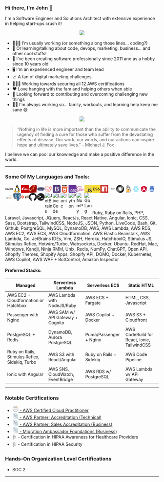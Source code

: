 ### Hi there, I'm John 👋

I'm a Software Engineer and Solutions Architect with extensive experience in helping start-ups crush it!

<p align="center"><img src="https://media.giphy.com/media/l0HlHFRbmaZtBRhXG/source.gif"></p>

- 👨🏻‍💻 I’m usually working (or something along those lines... coding?)
- 📖 Or learning/talking about code, devops, marketing, business... and other cool stuffs!
- 🍻 I've been creating software professionally since 2011 and as a hobby since 10 years old
- 🖥 I'm an experienced engineer and team lead
- 📈 A fan of digital marketing challenges
- 🤷🏻‍♂️ Working towards securing all 12 AWS certifications
- ♥️ Love hanging with the fam and helping others when able
- 🎯 Looking forward to contributing and overcoming challenging new things
- 🏋🏼‍️ I'm always working so... family, workouts, and learning help keep me sane 😅

<p align="center"><img src="https://raw.githubusercontent.com/jr180180/jr180180/master/workout.gif"></p>

> “Nothing in life is more important than the ability to communicate the urgency of finding a cure for those who suffer from the devastating effects of disease. Our work, our words, and our actions can inspire hope and ultimately save lives.” - Michael J. Fox

I believe we can pool our knowledge and make a positive difference in the world.

---

### Some Of My Languages and Tools:

[<img align="left" alt="MacOS" width="26px" src="https://raw.githubusercontent.com/github/explore/80688e429a7d4ef2fca1e82350fe8e3517d3494d/topics/macos/macos.png" />][mac]
[<img align="left" alt="Linux" width="26px" src="https://raw.githubusercontent.com/github/explore/80688e429a7d4ef2fca1e82350fe8e3517d3494d/topics/linux/linux.png" />][linux]
[<img align="left" alt="Rails" width="26px" src="https://raw.githubusercontent.com/github/explore/80688e429a7d4ef2fca1e82350fe8e3517d3494d/topics/rails/rails.png" />][rails]
[<img align="left" alt="Ruby" width="26px" src="https://raw.githubusercontent.com/github/explore/80688e429a7d4ef2fca1e82350fe8e3517d3494d/topics/ruby/ruby.png" />][ruby]
[<img align="left" alt="PHP" width="26px" src="https://raw.githubusercontent.com/github/explore/80688e429a7d4ef2fca1e82350fe8e3517d3494d/topics/php/php.png" />][php]
[<img align="left" alt="Laravel" width="26px" src="https://raw.githubusercontent.com/github/explore/80688e429a7d4ef2fca1e82350fe8e3517d3494d/topics/laravel/laravel.png" />][laravel]
[<img align="left" alt="Bootstrap" width="26px" src="https://raw.githubusercontent.com/github/explore/80688e429a7d4ef2fca1e82350fe8e3517d3494d/topics/bootstrap/bootstrap.png" />][bootstrap]
[<img align="left" alt="HTML5" width="26px" src="https://raw.githubusercontent.com/github/explore/80688e429a7d4ef2fca1e82350fe8e3517d3494d/topics/html/html.png" />][html]
[<img align="left" alt="CSS3" width="26px" src="https://raw.githubusercontent.com/github/explore/80688e429a7d4ef2fca1e82350fe8e3517d3494d/topics/css/css.png" />][css]
[<img align="left" alt="Sass" width="26px" src="https://raw.githubusercontent.com/github/explore/80688e429a7d4ef2fca1e82350fe8e3517d3494d/topics/sass/sass.png" />][sass]
[<img align="left" alt="JavaScript" width="26px" src="https://raw.githubusercontent.com/github/explore/80688e429a7d4ef2fca1e82350fe8e3517d3494d/topics/javascript/javascript.png" />][javascript]
[<img align="left" alt="ES6" width="26px" src="https://raw.githubusercontent.com/github/explore/80688e429a7d4ef2fca1e82350fe8e3517d3494d/topics/es6/es6.png" />][javascript]
[<img align="left" alt="NPM" width="26px" src="https://raw.githubusercontent.com/github/explore/80688e429a7d4ef2fca1e82350fe8e3517d3494d/topics/npm/npm.png" />][npm]
[<img align="left" alt="jQuery" width="26px" src="https://raw.githubusercontent.com/github/explore/80688e429a7d4ef2fca1e82350fe8e3517d3494d/topics/jquery/jquery.png" />][jquery]
[<img align="left" alt="JSON" width="26px" src="https://raw.githubusercontent.com/github/explore/80688e429a7d4ef2fca1e82350fe8e3517d3494d/topics/json/json.png" />][json]
[<img align="left" alt="HomeBrew" width="26px" src="https://raw.githubusercontent.com/github/explore/80688e429a7d4ef2fca1e82350fe8e3517d3494d/topics/homebrew/homebrew.png" />][homebrew]
[<img align="left" alt="React" width="26px" src="https://raw.githubusercontent.com/github/explore/80688e429a7d4ef2fca1e82350fe8e3517d3494d/topics/react/react.png" />][react]
[<img align="left" alt="Angular" width="26px" src="https://raw.githubusercontent.com/github/explore/80688e429a7d4ef2fca1e82350fe8e3517d3494d/topics/angular/angular.png" />][angular]
[<img align="left" alt="SQL" width="26px" src="https://raw.githubusercontent.com/github/explore/80688e429a7d4ef2fca1e82350fe8e3517d3494d/topics/sql/sql.png" />][sql]
[<img align="left" alt="MySQL" width="26px" src="https://raw.githubusercontent.com/github/explore/80688e429a7d4ef2fca1e82350fe8e3517d3494d/topics/mysql/mysql.png" />][mysql]
[<img align="left" alt="PostgreSQL" width="26px" src="https://raw.githubusercontent.com/github/explore/80688e429a7d4ef2fca1e82350fe8e3517d3494d/topics/postgresql/postgresql.png" />][postgresql]
[<img align="left" alt="Git" width="26px" src="https://raw.githubusercontent.com/github/explore/80688e429a7d4ef2fca1e82350fe8e3517d3494d/topics/git/git.png" />][git]
[<img align="left" alt="GitHub" width="26px" src="https://raw.githubusercontent.com/github/explore/78df643247d429f6cc873026c0622819ad797942/topics/github/github.png" />][github]
[<img align="left" alt="Terminal" width="26px" src="https://raw.githubusercontent.com/github/explore/80688e429a7d4ef2fca1e82350fe8e3517d3494d/topics/terminal/terminal.png" />][unix]
[<img align="left" alt="JetBrains" width="26px" src="https://avatars0.githubusercontent.com/u/878437?s=25&v=4" />][jetbrains]
[<img align="left" alt="LiveCode" width="26px" src="https://avatars1.githubusercontent.com/u/3985749?s=25&v=4" />][livecode]
[<img align="left" alt="Ionic" width="26px" src="https://avatars0.githubusercontent.com/u/3171503?s=25&v=4" />][ionic]
[<img align="left" alt="Python" width="26px" src="https://avatars0.githubusercontent.com/u/1525981?s=25&v=4" />][python]
[<img align="left" alt="NumPy" width="26px" src="https://avatars3.githubusercontent.com/u/288276?s=25&v=4" />][numpy]
[<img align="left" alt="GoLang" width="26px" src="https://avatars1.githubusercontent.com/u/4314092?s=25&v=4" />][golang]

<br />
<br />
<br />
<br />

Ruby, Ruby on Rails, PHP, Laravel, Javascript, JQuery, ReactJs, React Native, Angular, Ionic, CSS, Sass, Bootstrap, TailwindCSS, NodeJS, JSON, Python, LiveCode, Bash, Git, Github, PostgreSQL, MySQL, DynamoDB, AWS, AWS Lambda, AWS RDS, AWS EC2, AWS ECS, AWS Cloudformation, AWS Elastic Beanstalk, AWS Lambda, Go, JetBrains IDEs, Vim, ZSH, Heroku, HatchboxIO, Stimulus JS, Stimulus Reflex, Hotwire/Turbo, Websockets, Docker, Ubuntu, RedHat, Mac, Windows, Kandji, Ninja RMM, Unix, Redis, NumPy, ChatGPT, Open API, Shopify Themes, Shopify Apps, Shopify API, DOMO, Docker, Kubernetes, AWS Copilot, AWS WAF + BotControl, Amazon Inspector

#### Preferred Stacks:
| Managed                                 | Serverless Lambda                | Serverless ECS          | Static HTML               |
|-----------------------------------------|----------------------------------|-------------------------|---------------------------|
| AWS EC2 + Cloudformation or Hatchbox    | AWS Lambda with NodeJS/Ruby      | AWS ECS + Fargate       | HTML, CSS, Javascript     |
| Passenger with Nginx                    | AWS SAM w/ API Gateway + Cognito | AWS Copilot + Docker    | AWS S3 + Cloudfront       |
| PostgreSQL + Redis                      | DynamoDB, Aurora PostgreSQL      | Puma/Passenger + Nginx  | AWS CodeBuild for React, Ionic, TailwindCSS |
| Ruby on Rails, Stimulus Reflex, Sidekiq, Turbo | AWS S3 with React/Angular        | Ruby on Rails + Sidekiq | AWS Code Pipeline         |
| Ionic with Angular                      | AWS SNS, CloudWatch, EventBridge | AWS RDS w/ PostgreSQL   | AWS Lambda w/ API Gateway |

---

### Notable Certifications

- [<img alt="AWS Certified Cloud Practitioner" width="20px" src="https://github.com/jr180180/jr180180/blob/master/aws-certified-cloud-practitioner.png?raw=true" /> - AWS Certified Cloud Practitioner][aws_ccp]
- [<img alt="AAWS Partner: Accreditation (Technical)" width="20px" src="https://github.com/jr180180/jr180180/blob/master/AWS-Partner-Technical-icon.jpg?raw=true" /> - AWS Partner: Accreditation (Technical)][aws_at]
- [<img alt="AWS Partner: Sales Accreditation (Business)" width="20px" src="https://github.com/jr180180/jr180180/blob/master/AWS-Partner-Technical-icon.jpg?raw=true" /> - AWS Partner: Sales Accreditation (Business)][aws_sa]
- [<img alt="Migration Ambassador Foundations (Business)" width="20px" src="https://github.com/jr180180/jr180180/blob/master/AWS-Partner-Technical-icon.jpg?raw=true" /> - Migration Ambassador Foundations (Business)][aws_ma]
- 🩺 - Certification in HIPAA Awareness for Healthcare Providers
- 🩺 - Certification in HIPAA Security

### Hands-On Organization Level Certifications

- SOC 2

---

[website]: https://johnsanchez.me
[youtube]: https://www.youtube.com/channel/UC9wPK-mYxiONaPFgx_9vuMw
[mac]: https://apple.com
[linux]: https://ubuntu.com/
[rails]: https://rubyonrails.org/
[ruby]: https://www.ruby-lang.org/en/
[php]: https://www.php.net/
[laravel]: https://laravel.io/
[bootstrap]: https://getbootstrap.com/
[html]: https://developer.mozilla.org/en-US/docs/Web/HTML
[css]: https://developer.mozilla.org/en-US/docs/Web/css
[sass]: https://sass-lang.com/
[javascript]: https://developer.mozilla.org/en-US/docs/Web/javascript
[npm]: https://npmjs.com/
[jquery]: https://jquery.com/
[json]: http://www.json.org/json-en.html
[homebrew]: https://brew.sh/
[react]: https://reactjs.org/
[angular]: https://angular.io/
[sql]: https://www.sqlite.org/index.html
[mysql]: https://www.mysql.com/
[postgresql]: https://www.postgresql.org/
[git]: https://git-scm.com/
[github]: https://github.com/
[unix]: http://www.unix.org/
[jetbrains]: https://jetbrains.com
[livecode]: https://livecode.com
[ionic]: https://ionic.io/
[python]: https://www.python.org/
[numpy]: https://numpy.org/
[golang]: https://golang.org/
[aws_ccp]:https://www.credly.com/badges/8c592703-ee94-45ec-a6ae-8962f138b0b3/public_url
[aws_at]:https://www.credly.com/badges/c205c9b3-4517-4607-99db-97f358e9a275/public_url
[aws_sa]:https://www.credly.com/badges/b4e55514-26ee-4115-9722-d95b5331e86a/public_url
[aws_ma]:https://www.credly.com/badges/e60a3031-3b79-426b-86cf-fd3ff69a5973/public_url
